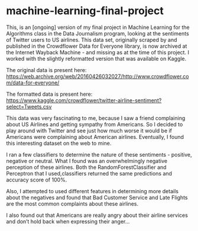 # machine-learning-final-project

This, is an [ongoing] version of my final project in Machine Learning for the Algorithms class in the Data Journalism program, looking at the sentiments of Twitter users to US airlines. This data set, originally scraped by and published in the Crowdflower Data for Everyone library, is now archived at the Internet Wayback Machine - and missing as at the time of this project. I worked with the slightly reformatted version that was available on Kaggle.

The original data is present here: https://web.archive.org/web/20160426032027/http://www.crowdflower.com/data-for-everyone/

The formatted data is present here: https://www.kaggle.com/crowdflower/twitter-airline-sentiment?select=Tweets.csv

This data was very fascinating to me, because I saw a friend complaining about US Airlines and getting sympathy from Americans. So I decided to play around with Twitter and see just how much worse it would be if Americans were complaining about American airlines. Eventually, I found this interesting dataset on the web to mine.

I ran a few classifiers to determine the nature of these sentiments - positive, negative or neutral. What I found was an overwhelmingly negative perception of these airlines. Both the RandomForestClassifier and Perceptron that I used,classifiers returned the same predictions and accuracy score of 100%.

Also, I attempted to used different features in determining more details about the negatives and found that Bad Customer Service and Late Flights are the most common complaints about these airlines.

I also found out that Americans are really angry about their airline services and don’t hold back when expressing their anger...
